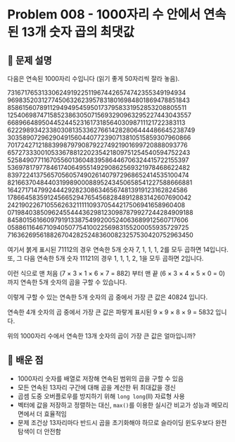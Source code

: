 # Problem 008 - 1000자리 수 안에서 연속된 13개 숫자 곱의 최댓값 
 
## 📝 문제 설명 
 
다음은 연속된 1000자리 수입니다 (읽기 좋게 50자리씩 잘라 놓음).  
  
73167176531330624919225119674426574742355349194934  
96983520312774506326239578318016984801869478851843  
85861560789112949495459501737958331952853208805511  
12540698747158523863050715693290963295227443043557  
66896648950445244523161731856403098711121722383113  
62229893423380308135336276614282806444486645238749  
30358907296290491560440772390713810515859307960866  
70172427121883998797908792274921901699720888093776  
65727333001053367881220235421809751254540594752243  
52584907711670556013604839586446706324415722155397  
53697817977846174064955149290862569321978468622482  
83972241375657056057490261407972968652414535100474  
82166370484403199890008895243450658541227588666881  
16427171479924442928230863465674813919123162824586  
17866458359124566529476545682848912883142607690042  
24219022671055626321111109370544217506941658960408  
07198403850962455444362981230987879927244284909188  
84580156166097919133875499200524063689912560717606  
05886116467109405077541002256983155200055935729725  
71636269561882670428252483600823257530420752963450  
  
여기서 붉게 표시된 71112의 경우 연속한 5개 숫자 7, 1, 1, 1, 2를 모두 곱하면 14입니다.  
또, 그 다음 연속한 5개 숫자 11121의 경우 1, 1, 1, 2, 1을 모두 곱하면 2입니다.  
  
이런 식으로 맨 처음 (7 × 3 × 1 × 6 × 7 = 882) 부터 맨 끝 (6 × 3 × 4 × 5 × 0 = 0) 까지 연속한 5개 숫자의 곱을 구할 수 있습니다.  
  
이렇게 구할 수 있는 연속한 5개 숫자의 곱 중에서 가장 큰 값은 40824 입니다.  
  
연속한 4개 숫자의 곱 중에서 가장 큰 값은 파랗게 표시된 9 × 9 × 8 × 9 = 5832 입니다.  
  
위의 1000자리 수에서 연속한 13개 숫자의 곱이 가장 큰 값은 얼마입니까?
 
## 🧠 배운 점  
- 1000자리 숫자를 배열로 저장해 연속된 범위의 곱을 구할 수 있음  
- 모든 연속된 13자리 구간에 대해 곱을 계산한 뒤 최대값을 갱신  
- 곱셈 도중 오버플로우를 방지하기 위해 `long long`(ll) 자료형 사용  
- 벡터에 값을 저장하고 정렬하는 대신, `max()`를 이용한 실시간 비교가 성능과 메모리 면에서 더 효율적임  
- 문제 조건상 13자리마다 반드시 곱을 초기화해야 하므로 슬라이딩 윈도우보다 완전탐색이 더 안전함
